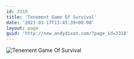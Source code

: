 ```yaml
---
id: 3318
title: 'Tenement Game Of Survival'
date: '2023-03-17T13:45:39+00:00'
layout: page
guid: 'http://new.andydixon.com/?page_id=3318'
---
```


![Tenement Game Of Survival](https://i0.wp.com/assets.g8x2.ldn.idrivee2-23.com/posters/Tenement%20Game%20Of%20Survival%2001.jpg?w=1200&ssl=1 "Tenement Game Of Survival")
